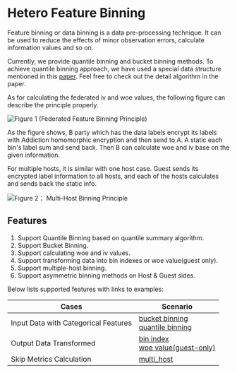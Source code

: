 # Hetero Feature Binning

Feature binning or data binning is a data pre-processing technique. It
can be used to reduce the effects of minor observation errors, calculate
information values and so on.

Currently, we provide quantile binning and bucket binning methods. To
achieve quantile binning approach, we have used a special data structure
mentioned in this
[paper](https://www.researchgate.net/profile/Michael_Greenwald/publication/2854033_Space-Efficient_Online_Computation_of_Quantile_Summaries/links/0f317533ee009cd3f3000000/Space-Efficient-Online-Computation-of-Quantile-Summaries.pdf).
Feel free to check out the detail algorithm in the paper.

As for calculating the federated iv and woe values, the following figure
can describe the principle properly.

![Figure 1 (Federated Feature Binning
Principle)](../../images/binning_principle.png)

As the figure shows, B party which has the data labels encrypt its
labels with Addiction homomorphic encryption and then send to A. A
static each bin's label sum and send back. Then B can calculate woe and
iv base on the given information.

For multiple hosts, it is similar with one host case. Guest sends its
encrypted label information to all hosts, and each of the hosts
calculates and sends back the static info.

![Figure 2： Multi-Host Binning
Principle](../../images/multiple_host_binning.png)

## Features

1. Support Quantile Binning based on quantile summary algorithm.
2. Support Bucket Binning.
3. Support calculating woe and iv values.
4. Support transforming data into bin indexes or woe value(guest only).
5. Support multiple-host binning.
6. Support asymmetric binning methods on Host & Guest sides.

Below lists supported features with links to examples:

| Cases                                | Scenario                                                                                                                                                                             	                                |
|--------------------------------------|-----------------------------------------------------------------------------------------------------------------------------------------------------------------------------------------------------------------------|
| Input Data with Categorical Features | [bucket binning](../../../../examples/pipeline/hetero_feature_binning/test_feature_binning_bucket.py) <br> [quantile binning](../../../../examples/pipeline/hetero_feature_binning/test_feature_binning_quantile.py)  |
| Output Data Transformed              | [bin index](../../../../examples/pipeline/hetero_feature_binning/test_feature_binning_asymmetric.py) <br> [woe value(guest-only)](../../../../examples/pipeline/hetero_feature_binning/test_feature_binning_asymmetric.py) |
| Skip Metrics Calculation             | [multi_host](../../../../examples/pipeline/hetero_feature_binning/test_feature_binning_multi_host.py)                                           	                                                                        |


